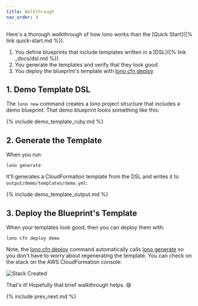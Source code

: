 ```yaml
---
title: Walkthrough
nav_order: 4
---
```


Here's a thorough walkthrough of how lono works than the [Quick Start]({% link quick-start.md %}).

1. You define blueprints that include templates written in a [DSL]({% link _docs/dsl.md %})
2. You generate the templates and verify that they look good
3. You deploy the blueprint's template with [lono cfn deploy](/reference/lono-cfn-deploy/)

## 1. Demo Template DSL

The `lono new` command creates a lono project structure that includes a demo blueprint. That demo blueprint looks something like this:

{% include demo_template_ruby.md %}

## 2. Generate the Template

When you run:

    lono generate

It'll generates a CloudFormation template from the DSL and writes it to `output/demo/templates/demo.yml`:

{% include demo_template_output.md %}

## 3. Deploy the Blueprint's Template

When your templates look good, then you can deploy them with:

    lono cfn deploy demo

Note, the [lono cfn deploy](/reference/lono-cfn-deploy/) command automatically calls [lono generate](/reference/lono-generate/) so you don't have to worry about regenerating the template. You can check on the stack on the AWS CloudFormation console:

<img src="/img/tutorial/stack-created.png" alt="Stack Created" class="doc-photo">

That's it!  Hopefully that brief walkthrough helps. 😄

{% include prev_next.md %}

